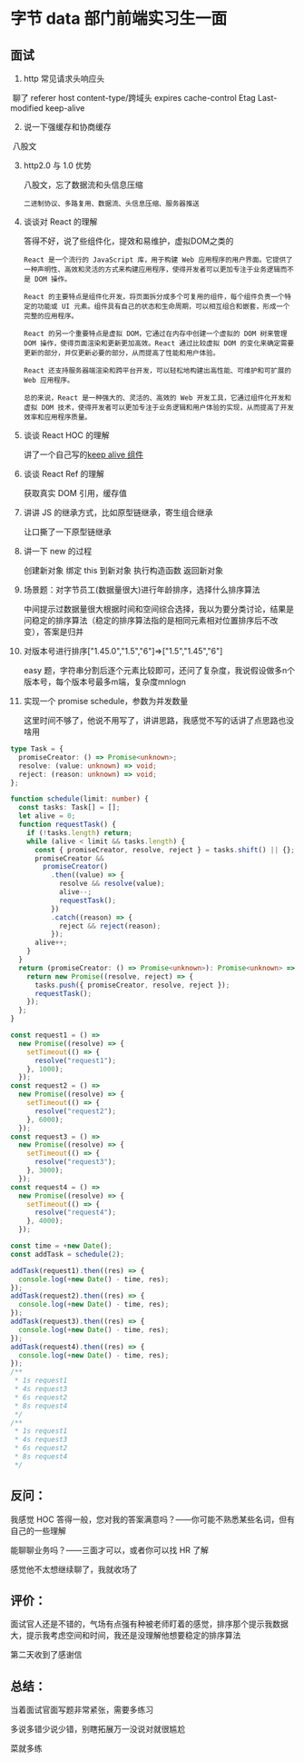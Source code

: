 # 字节 data 部门前端实习生一面

## 面试

1. http 常见请求头响应头

​	聊了 referer host content-type/跨域头 expires cache-control Etag Last-modified keep-alive

2. 说一下强缓存和协商缓存

​       八股文

3. http2.0 与 1.0 优势

   八股文，忘了数据流和头信息压缩

   ```
   二进制协议、多路复用、数据流、头信息压缩、服务器推送
   ```

3. 谈谈对 React 的理解

   答得不好，说了些组件化，提效和易维护，虚拟DOM之类的

   ```
   React 是一个流行的 JavaScript 库，用于构建 Web 应用程序的用户界面。它提供了一种声明性、高效和灵活的方式来构建应用程序，使得开发者可以更加专注于业务逻辑而不是 DOM 操作。
   
   React 的主要特点是组件化开发，将页面拆分成多个可复用的组件，每个组件负责一个特定的功能或 UI 元素。组件具有自己的状态和生命周期，可以相互组合和嵌套，形成一个完整的应用程序。
   
   React 的另一个重要特点是虚拟 DOM，它通过在内存中创建一个虚拟的 DOM 树来管理 DOM 操作，使得页面渲染和更新更加高效。React 通过比较虚拟 DOM 的变化来确定需要更新的部分，并仅更新必要的部分，从而提高了性能和用户体验。
   
   React 还支持服务器端渲染和跨平台开发，可以轻松地构建出高性能、可维护和可扩展的 Web 应用程序。
   
   总的来说，React 是一种强大的、灵活的、高效的 Web 开发工具，它通过组件化开发和虚拟 DOM 技术，使得开发者可以更加专注于业务逻辑和用户体验的实现，从而提高了开发效率和应用程序质量。
   ```

4. 谈谈 React HOC 的理解

   讲了一个自己写的[keep alive 组件](https://github.com/PassionFruitAXE/react-component-keepalive)

5. 谈谈 React Ref 的理解

   获取真实 DOM 引用，缓存值

5. 讲讲 JS 的继承方式，比如原型链继承，寄生组合继承

   让口撕了一下原型链继承

6. 讲一下 new 的过程

   创建新对象 绑定 this 到新对象 执行构造函数 返回新对象

7. 场景题：对字节员工(数据量很大)进行年龄排序，选择什么排序算法

   中间提示过数据量很大根据时间和空间综合选择，我以为要分类讨论，结果是问稳定的排序算法（稳定的排序算法指的是相同元素相对位置排序后不改变），答案是归并

8. 对版本号进行排序["1.45.0","1.5","6"]=>["1.5","1.45","6"]

   easy 题，字符串分割后逐个元素比较即可，还问了复杂度，我说假设做多n个版本号，每个版本号最多m端，复杂度mnlogn

9. 实现一个 promise schedule，参数为并发数量

   这里时间不够了，他说不用写了，讲讲思路，我感觉不写的话讲了点思路也没啥用

```ts
type Task = {
  promiseCreator: () => Promise<unknown>;
  resolve: (value: unknown) => void;
  reject: (reason: unknown) => void;
};

function schedule(limit: number) {
  const tasks: Task[] = [];
  let alive = 0;
  function requestTask() {
    if (!tasks.length) return;
    while (alive < limit && tasks.length) {
      const { promiseCreator, resolve, reject } = tasks.shift() || {};
      promiseCreator &&
        promiseCreator()
          .then((value) => {
            resolve && resolve(value);
            alive--;
            requestTask();
          })
          .catch((reason) => {
            reject && reject(reason);
          });
      alive++;
    }
  }
  return (promiseCreator: () => Promise<unknown>): Promise<unknown> => {
    return new Promise((resolve, reject) => {
      tasks.push({ promiseCreator, resolve, reject });
      requestTask();
    });
  };
}

const request1 = () =>
  new Promise((resolve) => {
    setTimeout(() => {
      resolve("request1");
    }, 1000);
  });
const request2 = () =>
  new Promise((resolve) => {
    setTimeout(() => {
      resolve("request2");
    }, 6000);
  });
const request3 = () =>
  new Promise((resolve) => {
    setTimeout(() => {
      resolve("request3");
    }, 3000);
  });
const request4 = () =>
  new Promise((resolve) => {
    setTimeout(() => {
      resolve("request4");
    }, 4000);
  });

const time = +new Date();
const addTask = schedule(2);

addTask(request1).then((res) => {
  console.log(+new Date() - time, res);
});
addTask(request2).then((res) => {
  console.log(+new Date() - time, res);
});
addTask(request3).then((res) => {
  console.log(+new Date() - time, res);
});
addTask(request4).then((res) => {
  console.log(+new Date() - time, res);
});
/**
 * 1s request1
 * 4s request3
 * 6s request2
 * 8s request4
 */
/**
 * 1s request1
 * 4s request3
 * 6s request2
 * 8s request4
 */
```



## 反问：

我感觉 HOC 答得一般，您对我的答案满意吗？——你可能不熟悉某些名词，但有自己的一些理解

能聊聊业务吗？——三面才可以，或者你可以找 HR 了解

感觉他不太想继续聊了，我就收场了



## 评价：

面试官人还是不错的，气场有点强有种被老师盯着的感觉，排序那个提示我数据大，提示我考虑空间和时间，我还是没理解他想要稳定的排序算法

第二天收到了感谢信



## 总结：

当着面试官面写题非常紧张，需要多练习

多说多错少说少错，别瞎拓展万一没说对就很尴尬

菜就多练
